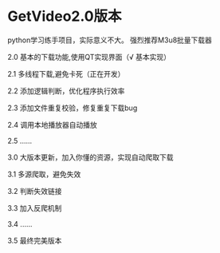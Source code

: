 # GetVideo2.0版本

python学习练手项目，实际意义不大。
强烈推荐M3u8批量下载器

2.0 基本的下载功能,使用QT实现界面（√ 基本实现）

2.1 多线程下载,避免卡死（正在开发）

2.2 添加逻辑判断，优化程序执行效率

2.3 添加文件重复校验，修复重复下载bug

2.4 调用本地播放器自动播放

2.5 ......



3.0 大版本更新，加入你懂的资源，实现自动爬取下载

3.1 多源爬取，避免失效

3.2 判断失效链接

3.3 加入反爬机制

3.4 ......

3.5 最终完美版本

